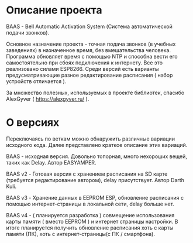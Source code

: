 # Описание проекта
BAAS - Bell Automatic Activation System (Система автоматической  подачи звонков). 

Основное назначение проекта - точная подача звонков (в учебных заведениях) в назначенное время, без вмешательства человека. Программа обновляет время с помощью NTP и способна вести его самостоятельно при сбоях подключения к интернету. 
Все это реализовано силами ESP8266. Среди версий есть варианты предусматривающие разное редактирование расписания ( набор устройств отличается ).

За множество полезных, используемых в проекте библиотек, спасибо AlexGyver ( https://alexgyver.ru/ ).

# О версиях 

Переключаясь по веткам можно обнаружить различные вариации исходного кода. Далее представлено краткое описание этих вариаций.

BAAS - исходная версия. Довольно топорная, много нехороших вещей, таких как Delay. Автор EASYAMPER. 

BAAS v2 - Готовая версия с хранением расписания на SD карте (требуется редактирование автором), delay присутствует. Автор Darth Kuli. 

BAAS v3 - Хранение данных в EEPROM ESP, обновление расписания с помощью интернет-страницы в локальной сети, delay больше нет. 

BAAS v4 - ( планируется разработка ) совмещение использования карты памяти ( вместо EEPROM ) и интернет страницы настройки. В итоге планируется получить обновление расписания хоть с карты памяти (ПК), хоть с интернет-страницы(с ПК / смартфона). 
